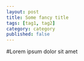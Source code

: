 ```yaml
---
layout: post
title: Some fancy title
tags: [tag1, tag2]
category: category
published: false
---
```


#Lorem ipsum dolor sit amet

